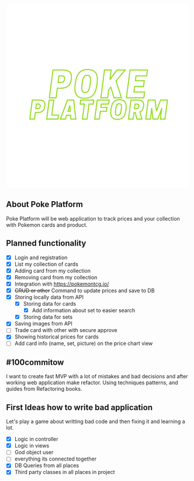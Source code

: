 <p align="center"><a href="/"><img src="public/logo.png"></a></p>


## About Poke Platform

Poke Platform will be web application to track prices and your collection with Pokemon cards and product. 

## Planned functionality
- [x] Login and registration
- [x] List my collection of cards
- [x] Adding card from my collection
- [x] Removing  card from my collection
- [x] Integration with https://pokemontcg.io/ 
- [x] ~~CRUD or other~~ Command to update prices and save to DB
- [x] Storing locally data from API
  - [x] Storing data for cards
    - [x] Add information about set to easier search
  - [x] Storing data for sets
- [x] Saving images from API
- [ ] Trade card with other with secure approve
- [x] Showing historical prices for cards
- [ ] Add card info (name, set, picture) on the price chart view
 
## #100commitow

I want to create fast MVP with a lot of mistakes and bad decisions and after working web application make refactor. Using techniques patterns, and guides from Refactoring books.

## First Ideas how to write bad application

Let's play a game about writting bad code and then fixing it and learning a lot.
- [x] Logic in controller
- [x] Logic in views
- [ ] God object user
- [ ] everything its connected together
- [x] DB Queries from all places
- [x] Third party classes in all places in project
